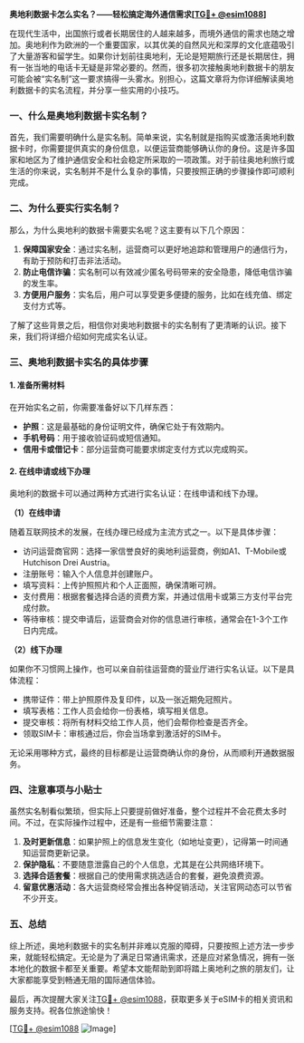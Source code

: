 **奥地利数据卡怎么实名？——轻松搞定海外通信需求[[TG💪+ @esim1088](https://t.me/s/esim1088)]**

在现代生活中，出国旅行或者长期居住的人越来越多，而境外通信的需求也随之增加。奥地利作为欧洲的一个重要国家，以其优美的自然风光和深厚的文化底蕴吸引了大量游客和留学生。如果你计划前往奥地利，无论是短期旅行还是长期居住，拥有一张当地的电话卡无疑是非常必要的。然而，很多初次接触奥地利数据卡的朋友可能会被“实名制”这一要求搞得一头雾水。别担心，这篇文章将为你详细解读奥地利数据卡的实名流程，并分享一些实用的小技巧。

### 一、什么是奥地利数据卡实名制？

首先，我们需要明确什么是实名制。简单来说，实名制就是指购买或激活奥地利数据卡时，你需要提供真实的身份信息，以便运营商能够确认你的身份。这是许多国家和地区为了维护通信安全和社会稳定所采取的一项政策。对于前往奥地利旅行或生活的你来说，实名制并不是什么复杂的事情，只要按照正确的步骤操作即可顺利完成。

### 二、为什么要实行实名制？

那么，为什么奥地利的数据卡需要实名呢？这主要有以下几个原因：

1. **保障国家安全**：通过实名制，运营商可以更好地追踪和管理用户的通信行为，有助于预防和打击非法活动。
2. **防止电信诈骗**：实名制可以有效减少匿名号码带来的安全隐患，降低电信诈骗的发生率。
3. **方便用户服务**：实名后，用户可以享受更多便捷的服务，比如在线充值、绑定支付方式等。

了解了这些背景之后，相信你对奥地利数据卡的实名制有了更清晰的认识。接下来，我们将详细介绍如何完成实名认证。

### 三、奥地利数据卡实名的具体步骤

#### 1. 准备所需材料

在开始实名之前，你需要准备好以下几样东西：
- **护照**：这是最基础的身份证明文件，确保它处于有效期内。
- **手机号码**：用于接收验证码或短信通知。
- **信用卡或借记卡**：部分运营商可能要求绑定支付方式以完成购买。

#### 2. 在线申请或线下办理

奥地利的数据卡可以通过两种方式进行实名认证：在线申请和线下办理。

**（1）在线申请**

随着互联网技术的发展，在线办理已经成为主流方式之一。以下是具体步骤：
- 访问运营商官网：选择一家信誉良好的奥地利运营商，例如A1、T-Mobile或Hutchison Drei Austria。
- 注册账号：输入个人信息并创建账户。
- 填写资料：上传护照照片和个人正面照，确保清晰可辨。
- 支付费用：根据套餐选择合适的资费方案，并通过信用卡或第三方支付平台完成付款。
- 等待审核：提交申请后，运营商会对你的信息进行审核，通常会在1-3个工作日内完成。

**（2）线下办理**

如果你不习惯网上操作，也可以亲自前往运营商的营业厅进行实名认证。以下是具体流程：
- 携带证件：带上护照原件及复印件，以及一张近期免冠照片。
- 填写表格：工作人员会给你一份表格，填写相关信息。
- 提交审核：将所有材料交给工作人员，他们会帮你检查是否齐全。
- 领取SIM卡：审核通过后，你会当场拿到激活好的SIM卡。

无论采用哪种方式，最终的目标都是让运营商确认你的身份，从而顺利开通数据服务。

### 四、注意事项与小贴士

虽然实名制看似繁琐，但实际上只要提前做好准备，整个过程并不会花费太多时间。不过，在实际操作过程中，还是有一些细节需要注意：

1. **及时更新信息**：如果护照上的信息发生变化（如地址变更），记得第一时间通知运营商更新记录。
2. **保护隐私**：不要随意泄露自己的个人信息，尤其是在公共网络环境下。
3. **选择合适套餐**：根据自己的使用需求挑选适合的套餐，避免浪费资源。
4. **留意优惠活动**：各大运营商经常会推出各种促销活动，关注官网动态可以节省不少开支。

### 五、总结

综上所述，奥地利数据卡的实名制并非难以克服的障碍，只要按照上述方法一步步来，就能轻松搞定。无论是为了满足日常通讯需求，还是应对紧急情况，拥有一张本地化的数据卡都至关重要。希望本文能帮助到即将踏上奥地利之旅的朋友们，让大家都能享受到畅通无阻的国际通信体验。

最后，再次提醒大家关注[TG💪+ @esim1088](https://t.me/s/esim1088)，获取更多关于eSIM卡的相关资讯和服务支持。祝各位旅途愉快！

[[TG💪+ @esim1088](https://t.me/s/esim1088) ![Image](https://i.postimg.cc/4NQfJmqS/Snipaste-2025-05-13-00-14-12.png)]